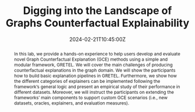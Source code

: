 ---
title: Digging into the Landscape of Graphs Counterfactual Explainability


event: 38th Annual AAAI Conference on Artificial Intelligence
event_url: https://aiim.disim.univaq.it/events/AAAI_2024_Digging_into_the_Landscape_of_Graphs_Counterfactual_Explainability.html

location: Vancouver, Canada

summary: The lab provides a hands-on experience for users to develop and evaluate Graph Counterfactual Explanation methods using the GRETEL framework, covering challenges, building pipelines, customizing solutions, and analyzing performance in diverse datasets.
abstract: In this lab, we provide a hands-on experience to help users develop and evaluate novel Graph Counterfactual Explanation (GCE) methods using a simple and modular framework, GRETEL. We will cover the main challenges of producing counterfactual explanations in the graph domain. We will show the participants how to build basic explanation pipelines in GRETEL. Furthermore, we show how the different categories of explainers can be implemented following the framework’s general logic and present an empirical study of their performance in different datasets. Moreover, we will instruct the participants on extending the frameworks’ main components to support custom GCE scenarios (i.e., new datasets, oracles, explainers, and evaluation measures).

# Talk start and end times.
#   End time can optionally be hidden by prefixing the line with `#`.
date: '2024-02-21T10:45:00Z'
date_end: '2024-02-21T12:30:00Z'
all_day: false

authors: [Mario Alfonso Prado-Romero, Bardh Prenkaj, Giovanni Stilo]
tags: [deep learning, explainability]

# Is this a featured talk? (true/false)
featured: true

image:
  caption: 'AAAI 2024 Banner'
  focal_point: Right


# links:
#   - icon: twitter
#     icon_pack: fab
#     name: Follow
#     url: https://twitter.com/georgecushen
url_code: 'https://github.com/MarioTheOne/GRETEL'
url_pdf: ''
url_slides: ''
url_video: ''
# Markdown Slides (optional).
#   Associate this talk with Markdown slides.
#   Simply enter your slide deck's filename without extension.
#   E.g. `slides = "example-slides"` references `content/slides/example-slides.md`.
#   Otherwise, set `slides = ""`.
#slides: example

# Projects (optional).
#   Associate this post with one or more of your projects.
#   Simply enter your project's folder or file name without extension.
#   E.g. `projects = ["internal-project"]` references `content/project/deep-learning/index.md`.
#   Otherwise, set `projects = []`.
#projects:
#  - example
---